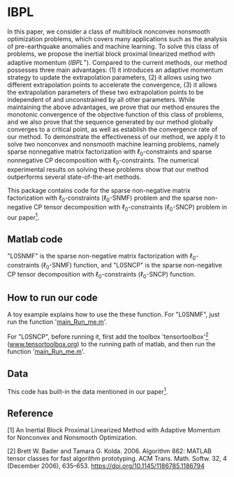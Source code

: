 # IBPL
In this paper, we consider a class of multiblock nonconvex nonsmooth optimization problems, which covers many applications such as the analysis of pre-earthquake anomalies and machine learning. To solve this class of problems, we propose the inertial block proximal linearized method with adaptive momentum ($IBPL^+$). Compared to the current methods, our method possesses three main advantages: 
(1) it introduces an adaptive momentum strategy to update the extrapolation parameters, 
(2) it allows using two different extrapolation points to accelerate the convergence, 
(3) it allows the extrapolation parameters of these two extrapolation points to be independent of and unconstrained by all other parameters. 
While maintaining the above advantages, we prove that our method ensures the monotonic convergence of the objective function of this class of problems, and we also prove that the sequence generated by our method globally converges to a critical point, as well as establish the convergence rate of our method.  To demonstrate the effectiveness of our method, we apply it to solve two nonconvex and nonsmooth machine learning problems, namely sparse nonnegative matrix factorization with $\ell_0$-constraints and sparse nonnegative CP decomposition with $\ell_0$-constraints. The numerical experimental results on solving these problems show that our method outperforms several state-of-the-art methods. 

This package contains code for the sparse non-negative matrix factorization with $\ell_0$-constraints ($\ell_0$-SNMF) problem and the sparse non-negative CP tensor decomposition with $\ell_0$-constraints ($\ell_0$-SNCP) problem in our paper[<sup>1</sup>](#refer-id). 

## Matlab code
"L0SNMF" is the sparse non-negative matrix factorization with $\ell_0$-constraints ($\ell_0$-SNMF) function, and "L0SNCP" is the sparse non-negative CP tensor decomposition with $\ell_0$-constraints ($\ell_0$-SNCP) function. 

## How to run our code
A toy example explains how to use the these function. For "L0SNMF", just run the function '[main_Run_me.m](L0SNMF/main_Run_me.m)'. 

For "L0SNCP", before running it, first add the toolbox 'tensortoolbox'[<sup>2</sup>](#refer-id) (www.tensortoolbox.org) to the running path of matlab, and then run the function '[main_Run_me.m](L0SNCP/main_Run_me.m)'. 

## Data
This code has built-in the data mentioned in our paper[<sup>1</sup>](#refer-id). 

## Reference
<div id="refer-id"></div>
[1] An Inertial Block Proximal Linearized  Method with Adaptive Momentum for Nonconvex and Nonsmooth Optimization. 

[2] Brett W. Bader and Tamara G. Kolda. 2006. Algorithm 862: MATLAB tensor classes for fast algorithm prototyping. ACM Trans. Math. Softw. 32, 4 (December 2006), 635–653. https://doi.org/10.1145/1186785.1186794
